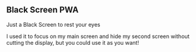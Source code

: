 ## Black Screen PWA

Just a Black Screen to rest your eyes

I used it to focus on my main screen and hide my second screen without cutting the display, but you could use it as you want!
